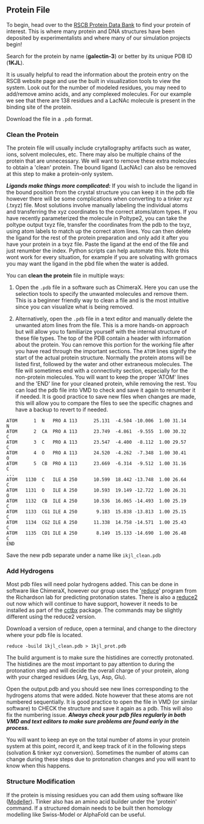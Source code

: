  ## Protein File
To begin, head over to the [RSCB Protein Data Bank](https://www.rcsb.org) to find your protein of interest. This is where many protein and DNA structures have been deposited by experimentalists and where many of our simulation projects begin! 

Search for the protein by name (**galectin-3**) or better by its unique PDB ID (**1KJL**). 

It is usually helpful to read the information about the protein entry on the RSCB website page and use the built in visualization tools to view the system. Look out for the number of modeled residues, you may need to add/remove amino acids, and any complexed molecules. For our example we see that there are 138 residues and a LacNAc molecule is present in the binding site of the protein. 

Download the file in a `.pdb` format. 

### Clean the Protein
The protein file will usually include crytallography artifacts such as water, ions, solvent molecules, etc. There may also be multiple chains of the protein that are unnecessary. We will want to remove these extra molecules to obtain a 'clean' protein. The bound ligand (LacNAc) can also be removed at this step to make a protein-only system. 

***Ligands make things more complicated:*** If you wish to include the ligand in the bound position from the crystal structure you can keep it in the pdb file however there will be some complications when converting to a tinker xyz (.txyz) file. Most solutions involve manually labeling the individual atoms and transferring the xyz coordinates to the correct atoms/atom types. If you have recently parameterized the molecule in Poltype2, you can take the poltype output txyz file, transfer the coordinates from the pdb to the txyz, using atom labels to match up the correct atom lines. You can then delete the ligand for the rest of the protein preparation and only add it after you have your protein in a txyz file. Paste the ligand at the end of the file and just renumber the index. Python scripts can help automate this. Note this wont work for every situation, for example if you are solvating with gromacs you may want the ligand in the pbd file when the water is added. 

You can **clean the protein** file in multiple ways:
1. Open the `.pdb` file in a software such as ChimeraX. Here you can use the selection tools to specify the unwanted molecules and remove them. This is a beginner friendly way to clean a file and is the most intuitive since you can visualize what is being removed.

2. Alternatively, open the `.pdb` file in a text editor and manually delete the unwanted atom lines from the file. This is a more hands-on approach but will allow you to familiarize yourself with the internal structure of these file types. The top of the PDB contain a header with information about the protein. You can remove this portion for the working file after you have read through the important sections. The `ATOM` lines signify the start of the actual protein structure. Normally the protein atoms will be listed first, followed by the water and other extraneous molecules. The file will sometimes end with a connectivity section, especially for the non-protein molecules. You will want to keep the proper 'ATOM' lines and the 'END' line for your cleaned protein, while removing the rest. You can load the pdb file into VMD to check and save it again to renumber it if needed. It is good practice to save new files when changes are made, this will allow you to compare the files to see the specific chagnes and have a backup to revert to if needed.


```
ATOM      1  N   PRO A 113      25.131  -4.504 -10.006  1.00 31.14           N  
ATOM      2  CA  PRO A 113      23.749  -4.861  -9.555  1.00 30.32           C  
ATOM      3  C   PRO A 113      23.547  -4.400  -8.112  1.00 29.57           C  
ATOM      4  O   PRO A 113      24.520  -4.262  -7.348  1.00 30.41           O  
ATOM      5  CB  PRO A 113      23.669  -6.314  -9.512  1.00 31.16           C  
...
ATOM   1130  C   ILE A 250      10.599  18.442 -13.748  1.00 26.64           C  
ATOM   1131  O   ILE A 250      10.593  19.149 -12.722  1.00 26.31           O  
ATOM   1132  CB  ILE A 250      10.536  16.065 -14.493  1.00 25.19           C  
ATOM   1133  CG1 ILE A 250       9.183  15.838 -13.813  1.00 25.15           C  
ATOM   1134  CG2 ILE A 250      11.338  14.758 -14.571  1.00 25.43           C  
ATOM   1135  CD1 ILE A 250       8.149  15.133 -14.690  1.00 26.48           C  
END                                                                             
```



Save the new pdb separate under a name like ```ikjl_clean.pdb```



### Add Hydrogens

Most pdb files will need polar hydrogens added. This can be done in software like ChimeraX, however our group uses the '[reduce](https://github.com/rlabduke/reduce/blob/master/README.md)' program from the Richardson lab for predicting protonation states. There is also a [reduce2](https://github.com/cctbx/cctbx_project/tree/master/mmtbx/reduce) out now which will continue to have support, however it needs to be installed as part of the [cctbx](https://github.com/cctbx/cctbx_project/tree/master) package. The commands may be slightly different using the reduce2 version. 

Download a version of reduce, open a terminal, and change to the directory where your pdb file is located.

```
reduce -build 1kjl_clean.pdb > 1kjl_prot.pdb
```

The build argument is to make sure the histidines are correctly protonated. The histidines are the most important to pay attention to during the protonation step and will decide the overall charge of your protein, along with your charged residues (Arg, Lys, Asp, Glu). 

Open the output.pdb and you should see new lines corresponding to the hydrogens atoms that were added. Note however that these atoms are not numbered sequentially. It is good practice to open the file in VMD (or similar software) to CHECK the structure and save it again as a pdb. This will also fix the numbering issue. ***Always check your pdb files regularly in both VMD and text editors to make sure problems are found early in the process.***

You will want to keep an eye on the total number of atoms in your protein system at this point, record it, and keep track of it in the following steps (solvation & tinker xyz conversion). Sometimes the number of atoms can change during these steps due to protonation changes and you will want to know when this happens.


### Structure Modification
If the protein is missing residues you can add them using software like ([Modeller](AddMissingResidues.md)). Tinker also has an amino acid builder under the 'protein' command. If a structured domain needs to be built then homology modelling like Swiss-Model or AlphaFold can be useful.




